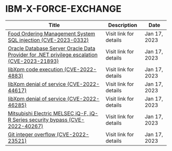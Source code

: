 

# IBM-X-FORCE-EXCHANGE

 |Title|Description|Date|
 |---|---|---|
 |[Food Ordering Management System SQL injection (CVE-2023-0332)](https://exchange.xforce.ibmcloud.com/activity/list?filter=Vulnerabilities)|Visit link for details|Jan 17, 2023|
 |[Oracle Database Server Oracle Data Provider for .NET privilege escalation (CVE-2023-21893)](https://exchange.xforce.ibmcloud.com/activity/list?filter=Vulnerabilities)|Visit link for details|Jan 17, 2023|
 |[libXpm code execution (CVE-2022-4883)](https://exchange.xforce.ibmcloud.com/activity/list?filter=Vulnerabilities)|Visit link for details|Jan 17, 2023|
 |[libXpm denial of service (CVE-2022-44617)](https://exchange.xforce.ibmcloud.com/activity/list?filter=Vulnerabilities)|Visit link for details|Jan 17, 2023|
 |[libXpm denial of service (CVE-2022-46285)](https://exchange.xforce.ibmcloud.com/activity/list?filter=Vulnerabilities)|Visit link for details|Jan 17, 2023|
 |[Mitsubishi Electric MELSEC iQ-F, iQ-R Series security bypass (CVE-2022-40267)](https://exchange.xforce.ibmcloud.com/activity/list?filter=Vulnerabilities)|Visit link for details|Jan 17, 2023|
 |[Git integer overflow (CVE-2022-23521)](https://exchange.xforce.ibmcloud.com/activity/list?filter=Vulnerabilities)|Visit link for details|Jan 17, 2023|
 